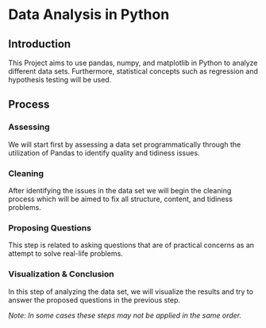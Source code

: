 # Data Analysis in Python

## Introduction
This Project aims to use pandas, numpy, and matplotlib in Python to analyze different data sets. Furthermore, statistical concepts such as regression and hypothesis testing will be used.

## Process

### Assessing
We will start first by assessing a data set programmatically through the utilization of Pandas to identify quality and tidiness issues.

### Cleaning
After identifying the issues in the data set we will begin the cleaning process which will be aimed to fix all structure, content, and tidiness problems.

### Proposing Questions
This step is related to asking questions that are of practical concerns as an attempt to solve real-life problems.

### Visualization & Conclusion
In this step of analyzing the data set, we will visualize the results and try to answer the proposed questions in the previous step.

_ِNote: In some cases these steps may not be applied in the same order._
